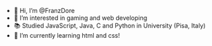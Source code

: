 - 👋 Hi, I’m @FranzDore
- 👀 I’m interested in gaming and web developing
- 📚 Studied JavaScript, Java, C and Python in University (Pisa, Italy) 
- 🌱 I’m currently learning html and css!
